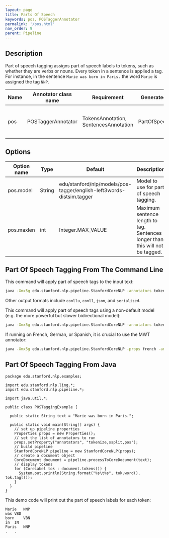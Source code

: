 ```yaml
---
layout: page
title: Parts Of Speech
keywords: pos, POSTaggerAnnotator 
permalink: '/pos.html'
nav_order: 9
parent: Pipeline
---
```


## Description

Part of speech tagging assigns part of speech labels to tokens, such as whether they are verbs or nouns. Every token in a sentence is applied
a tag. For instance, in the sentence `Marie was born in Paris.` the word `Marie` is assigned the tag `NNP`. 

| Name | Annotator class name | Requirement | Generated Annotation | Description |
| --- | --- | --- | --- | --- |
| pos | POSTaggerAnnotator | TokensAnnotation, SentencesAnnotation | PartOfSpeechAnnotation | Applies part of speech tags to tokens. |

## Options

| Option name | Type | Default | Description |
| --- | --- | --- | --- |
| pos.model | String | edu/stanford/nlp/models/pos-tagger/english-left3words-distsim.tagger | Model to use for part of speech tagging. |
| pos.maxlen | int | Integer.MAX_VALUE | Maximum sentence length to tag. Sentences longer than this will not be tagged. |


## Part Of Speech Tagging From The Command Line

This command will apply part of speech tags to the input text:

```bash
java -Xmx5g edu.stanford.nlp.pipeline.StanfordCoreNLP -annotators tokenize,ssplit,pos -file input.txt
```

Other output formats include `conllu`, `conll`, `json`, and `serialized`.

This command will apply part of speech tags using a non-default model (e.g. the more powerful but slower bidirectional model):

```bash
java -Xmx5g edu.stanford.nlp.pipeline.StanfordCoreNLP -annotators tokenize,ssplit,pos -pos.model edu/stanford/nlp/models/pos-tagger/english-bidirectional-distsim.tagger -file input.txt
```

If running on French, German, or Spanish, it is crucial to use the MWT annotator:

```bash
java -Xmx5g edu.stanford.nlp.pipeline.StanfordCoreNLP -props french -annotators tokenize,ssplit,mwt,pos -file input.txt
```

## Part Of Speech Tagging From Java

```
package edu.stanford.nlp.examples;

import edu.stanford.nlp.ling.*;
import edu.stanford.nlp.pipeline.*;

import java.util.*;

public class POSTaggingExample {

  public static String text = "Marie was born in Paris.";

  public static void main(String[] args) {
    // set up pipeline properties
    Properties props = new Properties();
    // set the list of annotators to run
    props.setProperty("annotators", "tokenize,ssplit,pos");
    // build pipeline
    StanfordCoreNLP pipeline = new StanfordCoreNLP(props);
    // create a document object
    CoreDocument document = pipeline.processToCoreDocument(text);
    // display tokens
    for (CoreLabel tok : document.tokens()) {
      System.out.println(String.format("%s\t%s", tok.word(), tok.tag()));
    }
  }
}
```

This demo code will print out the part of speech labels for each token:

```
Marie	NNP
was	VBD
born	VBN
in	IN
Paris	NNP
.	.
```
